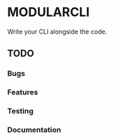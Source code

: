# MODULARCLI

Write your CLI alongside the code.

## TODO

### Bugs

### Features

### Testing

### Documentation
